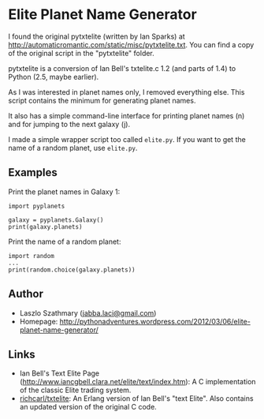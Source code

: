 Elite Planet Name Generator
===========================

I found the original pytxtelite (written by Ian Sparks) at
<http://automaticromantic.com/static/misc/pytxtelite.txt>.
You can find a copy of the original script in the "pytxtelite" folder.

pytxtelite is a conversion of Ian Bell's txtelite.c 1.2 (and parts of 1.4)
to Python (2.5, maybe earlier).

As I was interested in planet names only, I removed everything
else. This script contains the minimum for generating planet
names.

It also has a simple command-line interface for printing planet names (n)
and for jumping to the next galaxy (j).

I made a simple wrapper script too called `elite.py`. If you want to get
the name of a random planet, use `elite.py`.

Examples
--------

Print the planet names in Galaxy 1:

    import pyplanets

    galaxy = pyplanets.Galaxy()
    print(galaxy.planets)

Print the name of a random planet:

    import random
    ...
    print(random.choice(galaxy.planets))

Author
------

* Laszlo Szathmary (<jabba.laci@gmail.com>)
* Homepage: <http://pythonadventures.wordpress.com/2012/03/06/elite-planet-name-generator/>


Links
-----

* Ian Bell's Text Elite Page (<http://www.iancgbell.clara.net/elite/text/index.htm>): A C implementation of the classic Elite trading system.
* [richcarl/txtelite](https://github.com/richcarl/txtelite): An Erlang version of Ian Bell's "text Elite". Also contains an updated version of the original C code.
